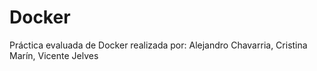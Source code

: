 # Docker
Práctica evaluada de Docker realizada por: Alejandro Chavarria, Cristina Marín, Vicente Jelves
